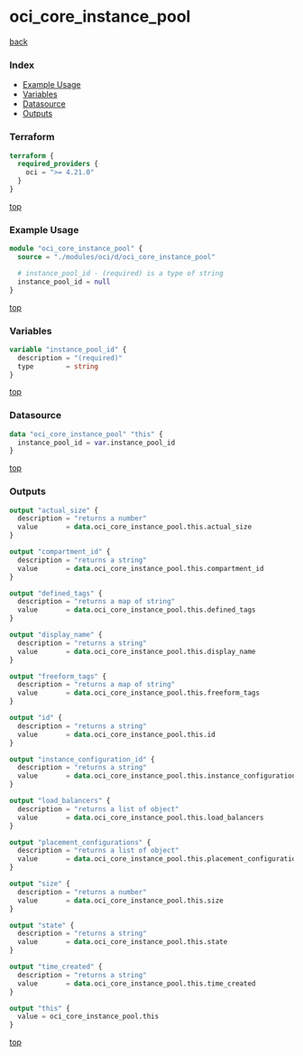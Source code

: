 # oci_core_instance_pool

[back](../oci.md)

### Index

- [Example Usage](#example-usage)
- [Variables](#variables)
- [Datasource](#datasource)
- [Outputs](#outputs)

### Terraform

```terraform
terraform {
  required_providers {
    oci = ">= 4.21.0"
  }
}
```

[top](#index)

### Example Usage

```terraform
module "oci_core_instance_pool" {
  source = "./modules/oci/d/oci_core_instance_pool"

  # instance_pool_id - (required) is a type of string
  instance_pool_id = null
}
```

[top](#index)

### Variables

```terraform
variable "instance_pool_id" {
  description = "(required)"
  type        = string
}
```

[top](#index)

### Datasource

```terraform
data "oci_core_instance_pool" "this" {
  instance_pool_id = var.instance_pool_id
}
```

[top](#index)

### Outputs

```terraform
output "actual_size" {
  description = "returns a number"
  value       = data.oci_core_instance_pool.this.actual_size
}

output "compartment_id" {
  description = "returns a string"
  value       = data.oci_core_instance_pool.this.compartment_id
}

output "defined_tags" {
  description = "returns a map of string"
  value       = data.oci_core_instance_pool.this.defined_tags
}

output "display_name" {
  description = "returns a string"
  value       = data.oci_core_instance_pool.this.display_name
}

output "freeform_tags" {
  description = "returns a map of string"
  value       = data.oci_core_instance_pool.this.freeform_tags
}

output "id" {
  description = "returns a string"
  value       = data.oci_core_instance_pool.this.id
}

output "instance_configuration_id" {
  description = "returns a string"
  value       = data.oci_core_instance_pool.this.instance_configuration_id
}

output "load_balancers" {
  description = "returns a list of object"
  value       = data.oci_core_instance_pool.this.load_balancers
}

output "placement_configurations" {
  description = "returns a list of object"
  value       = data.oci_core_instance_pool.this.placement_configurations
}

output "size" {
  description = "returns a number"
  value       = data.oci_core_instance_pool.this.size
}

output "state" {
  description = "returns a string"
  value       = data.oci_core_instance_pool.this.state
}

output "time_created" {
  description = "returns a string"
  value       = data.oci_core_instance_pool.this.time_created
}

output "this" {
  value = oci_core_instance_pool.this
}
```

[top](#index)